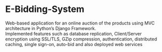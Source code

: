 # E-Bidding-System

Web-based application for an online auction of the products using MVC architecture in Python’s Django Framework.  
Implemented features such as database replication, Client/Server encryption using SSL/TLS, GZip compression, authentication, distributed caching, single sign-on, auto-bid and also deployed web services
